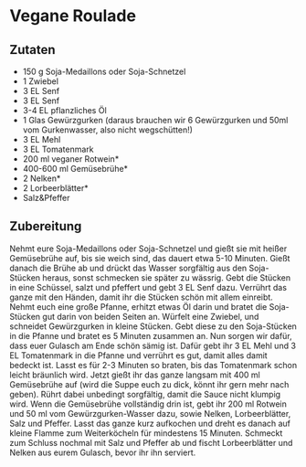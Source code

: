 # Vegane Roulade

## Zutaten

- 150 g Soja-Medaillons oder Soja-Schnetzel
- 1 Zwiebel
- 3 EL Senf
- 3 EL Senf
- 3-4 EL pflanzliches Öl
- 1 Glas Gewürzgurken (daraus brauchen wir 6 Gewürzgurken und 50ml vom Gurkenwasser, also nicht wegschütten!)
- 3 EL Mehl
- 3 EL Tomatenmark
- 200 ml veganer Rotwein\*
- 400-600 ml Gemüsebrühe\*
- 2 Nelken\*
- 2 Lorbeerblätter\*
- Salz&Pfeffer

## Zubereitung

Nehmt eure Soja-Medaillons oder Soja-Schnetzel und gießt sie mit heißer Gemüsebrühe auf, bis sie weich sind, das dauert etwa 5-10 Minuten. Gießt danach die Brühe ab und drückt das Wasser sorgfältig aus den Soja-Stücken heraus, sonst schmecken sie später zu wässrig. Gebt die Stücken in eine Schüssel, salzt und pfeffert und gebt 3 EL Senf dazu. Verrührt das ganze mit den Händen, damit ihr die Stücken schön mit allem einreibt. Nehmt euch eine große Pfanne, erhitzt etwas Öl darin und bratet die Soja-Stücken gut darin von beiden Seiten an.
Würfelt eine Zwiebel, und schneidet Gewürzgurken in kleine Stücken. Gebt diese zu den Soja-Stücken in die Pfanne und bratet es 5 Minuten zusammen an.
Nun sorgen wir dafür, dass euer Gulasch am Ende schön sämig ist. Dafür gebt ihr 3 EL Mehl und 3 EL Tomatenmark in die Pfanne und verrührt es gut, damit alles damit bedeckt ist. Lasst es für 2-3 Minuten so braten, bis das Tomatenmark schon leicht bräunlich wird.
Jetzt gießt ihr das ganze langsam mit 400 ml Gemüsebrühe auf (wird die Suppe euch zu dick, könnt ihr gern mehr nach geben). Rührt dabei unbedingt sorgfältig, damit die Sauce nicht klumpig wird. Wenn die Gemüsebrühe vollständig drin ist, gebt ihr 200 ml Rotwein und 50 ml vom Gewürzgurken-Wasser dazu, sowie Nelken, Lorbeerblätter, Salz und Pfeffer. Lasst das ganze kurz aufkochen und dreht es danach auf kleine Flamme zum Weiterköcheln für mindestens 15 Minuten.
Schmeckt zum Schluss nochmal mit Salz und Pfeffer ab und fischt Lorbeerblätter und Nelken aus eurem Gulasch, bevor ihr ihn serviert.
